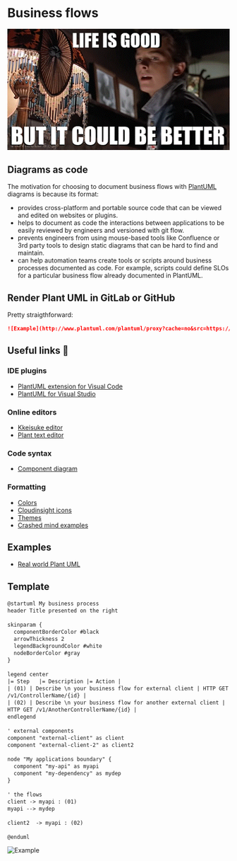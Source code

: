 # Business flows

![](https://raw.githubusercontent.com/juniormayhe/Scripts/master/plantuml/plantuml.gif)

## Diagrams as code

The motivation for choosing to document business flows with [PlantUML](https://plantuml.com) diagrams is because its format:

- provides cross-platform and portable source code that can be viewed and edited on websites or plugins.
- helps to document as code the interactions between applications to be easily reviewed by engineers and versioned with git flow.
- prevents engineers from using mouse-based tools like Confluence or 3rd party tools to design static diagrams that can be hard to find and maintain.
- can help automation teams create tools or scripts around business processes documented as code. For example, scripts could define SLOs for a particular business flow already documented in PlantUML.

## Render Plant UML in GitLab or GitHub

Pretty straigthforward:
```md
![Example](http://www.plantuml.com/plantuml/proxy?cache=no&src=https://raw.githubusercontent.com/juniormayhe/Scripts/master/plantuml/example.puml)
```

## Useful links 🔗
 
### IDE plugins
- [PlantUML extension for Visual Code](https://marketplace.visualstudio.com/items?itemName=jebbs.plantuml)
- [PlantUML for Visual Studio](https://marketplace.visualstudio.com/items?itemName=KieranBorsden.PlantUmlLanguageService)

### Online editors
- [Kkeisuke editor](https://plantuml-editor.kkeisuke.com/)
- [Plant text editor](https://www.planttext.com)

### Code syntax
- [Component diagram](https://plantuml.com/component-diagram)

### Formatting
- [Colors](https://plantuml.com/color)
- [Cloudinsight icons](https://github.com/plantuml-stdlib/cicon-plantuml-sprites)
- [Themes](https://plantuml.com/theme)
- [Crashed mind examples](https://crashedmind.github.io/PlantUMLHitchhikersGuide)

## Examples
- [Real world Plant UML](https://real-world-plantuml.com)

## Template

```puml
@startuml My business process
header Title presented on the right

skinparam {
  componentBorderColor #black
  arrowThickness 2
  legendBackgroundColor #white
  nodeBorderColor #gray
}

legend center
|= Step   |= Description |= Action |
| (01) | Describe \n your business flow for external client | HTTP GET /v1/ControllerName/{id} |
| (02) | Describe \n your business flow for another external client | HTTP GET /v1/AnotherControllerName/{id} |
endlegend

' external components
component "external-client" as client
component "external-client-2" as client2

node "My applications boundary" {
  component "my-api" as myapi
  component "my-dependency" as mydep
}

' the flows
client -> myapi : (01)
myapi --> mydep

client2  -> myapi : (02)

@enduml
```
![Example](http://www.plantuml.com/plantuml/proxy?cache=no&src=https://raw.githubusercontent.com/juniormayhe/Scripts/master/plantuml/example.puml)
